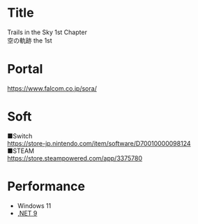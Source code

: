 # Title
Trails in the Sky 1st Chapter  
空の軌跡 the 1st

# Portal
https://www.falcom.co.jp/sora/

# Soft
■Switch  
https://store-jp.nintendo.com/item/software/D70010000098124  
■STEAM  
https://store.steampowered.com/app/3375780

# Performance
* Windows 11
* [,NET 9](https://dotnet.microsoft.com/ja-jp/download/dotnet/9.0)
